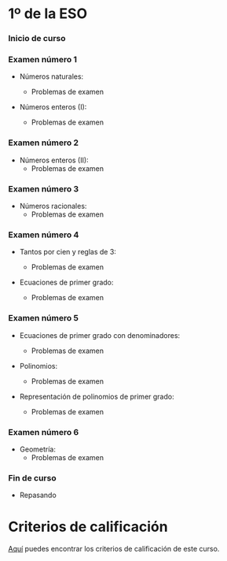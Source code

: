 # 1º de la ESO

### Inicio de curso

### Examen número 1
* Números naturales:
  + Problemas de examen

* Números enteros (I):
  + Problemas de examen

### Examen número 2
* Números enteros (II):
  + Problemas de examen

### Examen número 3
* Números racionales:
  + Problemas de examen

### Examen número 4

* Tantos por cien y reglas de 3:
  + Problemas de examen

* Ecuaciones de primer grado:
  + Problemas de examen


### Examen número 5

* Ecuaciones de primer grado con denominadores:
  + Problemas de examen

* Polinomios:
  + Problemas de examen

* Representación de polinomios de primer grado:
  + Problemas de examen


### Examen número 6

* Geometría:
  + Problemas de examen


### Fin de curso
* Repasando


# Criterios de calificación
[Aquí](../criterios/criterios_calificacion.pdf) puedes encontrar los criterios
de calificación de este curso. 


